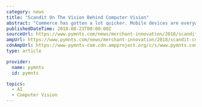 ```yaml
---
category: news
title: "Scandit On The Vision Behind Computer Vision"
abstract: "Commerce has gotten a lot quicker. Mobile devices are everywhere. The Internet of Things (IoT) looms to tie everything together. The barcode sits squarely in the middle of it all. In an interview with PYMNTS, Scandit CEO Samuel Mueller delved into the ..."
publishedDateTime: 2018-08-23T00:00:00Z
sourceUrl: https://www.pymnts.com/news/merchant-innovation/2018/scandit-computer-vision-customer-experience-ar-barcode-scanner/
ampUrl: https://www.pymnts.com/news/merchant-innovation/2018/scandit-computer-vision-customer-experience-ar-barcode-scanner/amp/
cdnAmpUrl: https://www-pymnts-com.cdn.ampproject.org/c/s/www.pymnts.com/news/merchant-innovation/2018/scandit-computer-vision-customer-experience-ar-barcode-scanner/amp/
type: article

provider:
  name: pymnts
  id: pymnts

topics:
  - AI
  - Computer Vision
---
```

